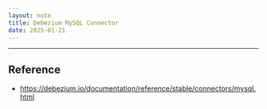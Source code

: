 ```yaml
---
layout: note
title: Debezium MySQL Connector
date: 2025-01-21
---
```










---


## Reference

- <https://debezium.io/documentation/reference/stable/connectors/mysql.html>
